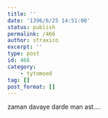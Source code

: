 ```yaml
---
title: ''
date: '1396/6/25 14:51:00'
status: publish
permalink: /466
author: straxico
excerpt: ''
type: post
id: 466
category:
    - tytomood
tag: []
post_format: []
---
```

zaman davaye darde man ast….